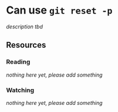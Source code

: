 # Can use `git reset -p`
_description tbd_
## Resources
### Reading
_nothing here yet, please add something_
### Watching
_nothing here yet, please add something_
